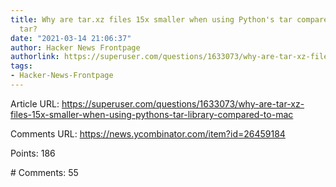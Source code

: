 ```yaml
---
title: Why are tar.xz files 15x smaller when using Python's tar compared to macOS
  tar?
date: "2021-03-14 21:06:37"
author: Hacker News Frontpage
authorlink: https://superuser.com/questions/1633073/why-are-tar-xz-files-15x-smaller-when-using-pythons-tar-library-compared-to-mac
tags:
- Hacker-News-Frontpage
---
```


<p>Article URL: <a href="https://superuser.com/questions/1633073/why-are-tar-xz-files-15x-smaller-when-using-pythons-tar-library-compared-to-mac">https://superuser.com/questions/1633073/why-are-tar-xz-files-15x-smaller-when-using-pythons-tar-library-compared-to-mac</a></p>
<p>Comments URL: <a href="https://news.ycombinator.com/item?id=26459184">https://news.ycombinator.com/item?id=26459184</a></p>
<p>Points: 186</p>
<p># Comments: 55</p>
